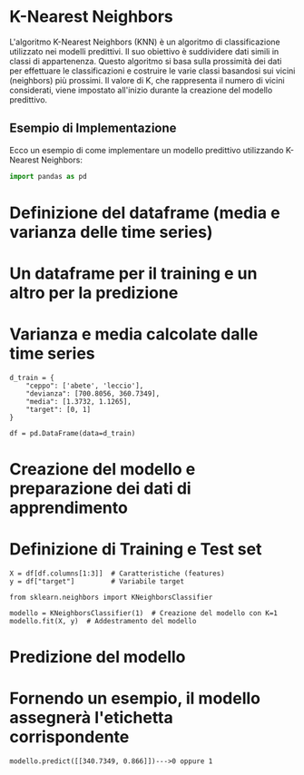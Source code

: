 # K-Nearest Neighbors

L'algoritmo K-Nearest Neighbors (KNN) è un algoritmo di classificazione utilizzato nei modelli predittivi. Il suo obiettivo è suddividere dati simili in classi di appartenenza. Questo algoritmo si basa sulla prossimità dei dati per effettuare le classificazioni e costruire le varie classi basandosi sui vicini (neighbors) più prossimi. Il valore di K, che rappresenta il numero di vicini considerati, viene impostato all'inizio durante la creazione del modello predittivo.

## Esempio di Implementazione
Ecco un esempio di come implementare un modello predittivo utilizzando K-Nearest Neighbors:

```python
import pandas as pd
```
# Definizione del dataframe (media e varianza delle time series)
# Un dataframe per il training e un altro per la predizione
# Varianza e media calcolate dalle time series
```
d_train = {
    "ceppo": ['abete', 'leccio'],
    "devianza": [700.8056, 360.7349],
    "media": [1.3732, 1.1265],
    "target": [0, 1]
}

df = pd.DataFrame(data=d_train)
```
# Creazione del modello e preparazione dei dati di apprendimento
# Definizione di Training e Test set
```
X = df[df.columns[1:3]]  # Caratteristiche (features)
y = df["target"]         # Variabile target

from sklearn.neighbors import KNeighborsClassifier

modello = KNeighborsClassifier(1)  # Creazione del modello con K=1
modello.fit(X, y)  # Addestramento del modello
```
# Predizione del modello
# Fornendo un esempio, il modello assegnerà l'etichetta corrispondente
```
modello.predict([[340.7349, 0.866]])--->0 oppure 1
